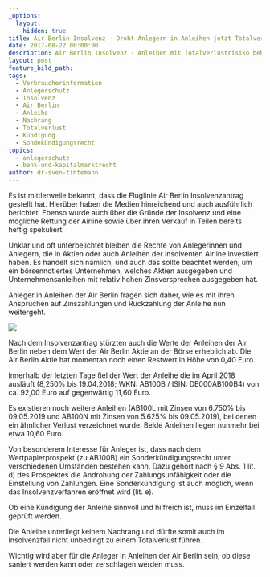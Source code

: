 ```yaml
---
_options:
  layout:
    hidden: true
title: Air Berlin Insolvenz - Droht Anlegern in Anleihen jetzt Totalverlust?
date: 2017-08-22 00:00:00
description: Air Berlin Insolvenz - Anleihen mit Totalverlustrisiko behaftet
layout: post
feature_bild_path:
tags:
  - Verbraucherinformation
  - Anlegerschutz
  - Insolvenz
  - Air Berlin
  - Anleihe
  - Nachrang
  - Totalverlust
  - Kündigung
  - Sondekündigungsrecht
topics:
  - anlegerschutz
  - bank-und-kapitalmarktrecht
author: dr-sven-tintemann
---
```



Es ist mittlerweile bekannt, dass die Fluglinie Air Berlin Insolvenzantrag gestellt hat. Hierüber haben die Medien hinreichend und auch ausführlich berichtet. Ebenso wurde auch über die Gründe der Insolvenz und eine mögliche Rettung der Airline sowie über ihren Verkauf in Teilen bereits heftig spekuliert.

Unklar und oft unterbelichtet bleiben die Rechte von Anlegerinnen und Anlegern, die in Aktien oder auch Anleihen der insolventen Airline investiert haben. Es handelt sich nämlich, und auch das sollte beachtet werden, um ein börsennotiertes Unternehmen, welches Aktien ausgegeben und Unternehmensanleihen mit relativ hohen Zinsversprechen ausgegeben hat.

Anleger in Anleihen der Air Berlin fragen sich daher, wie es mit ihren Ansprüchen auf Zinszahlungen und Rückzahlung der Anleihe nun weitergeht.

![](/uploads/versions/air-berlin-herzen-1---x----4032-3024x---.jpg)

Nach dem Insolvenzantrag stürzten auch die Werte der Anleihen der Air Berlin neben dem Wert der Air Berlin Aktie an der Börse erheblich ab. Die Air Berlin Aktie hat momentan noch einen Restwert in Höhe von 0,40 Euro.

Innerhalb der letzten Tage fiel der Wert der Anleihe die im April 2018 ausläuft (8,250% bis 19.04.2018; WKN: AB100B / ISIN: DE000AB100B4) von ca. 92,00 Euro auf gegenwärtig 11,60 Euro.

Es existieren noch weitere Anleihen (AB100L mit Zinsen von 6.750% bis 09.05.2019 und AB100N mit Zinsen von 5.625% bis 09.05.2019), bei denen ein ähnlicher Verlust verzeichnet wurde. Beide Anleihen liegen nunmehr bei etwa 10,60 Euro.

Von besonderem Interesse für Anleger ist, dass nach dem Wertpapierprospekt (zu AB100B) ein Sonderkündigungsrecht unter verschiedenen Umständen bestehen kann. Dazu gehört nach § 9 Abs. 1 lit. d) des Prospektes die Androhung der Zahlungsunfähigkeit oder die Einstellung von Zahlungen. Eine Sonderkündigung ist auch möglich, wenn das Insolvenzverfahren eröffnet wird (lit. e).

Ob eine Kündigung der Anleihe sinnvoll und hilfreich ist, muss im Einzelfall geprüft werden.

Die Anleihe unterliegt keinem Nachrang und dürfte somit auch im Insolvenzfall nicht unbedingt zu einem Totalverlust führen.

Wichtig wird aber für die Anleger in Anleihen der Air Berlin sein, ob diese saniert werden kann oder zerschlagen werden muss.
